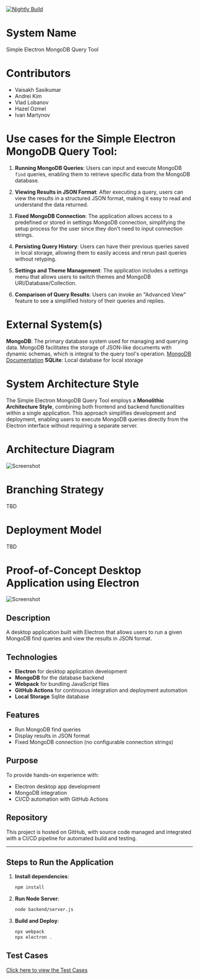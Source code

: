 [![Nightly Build](https://github.com/vaisakhsasikumar/my-electron-app/actions/workflows/nightlyBuild.yml/badge.svg)](https://github.com/vaisakhsasikumar/my-electron-app/actions/workflows/nightlyBuild.yml)

# System Name
Simple Electron MongoDB Query Tool

# Contributors
- Vaisakh Sasikumar
- Andrei Kim
- Vlad Lobanov
- Hazel Ozmel
- Ivan Martynov

# Use cases for the Simple Electron MongoDB Query Tool:

1. **Running MongoDB Queries**: Users can input and execute MongoDB `find` queries, enabling them to retrieve specific data from the MongoDB database.

2. **Viewing Results in JSON Format**: After executing a query, users can view the results in a structured JSON format, making it easy to read and understand the data returned.

3. **Fixed MongoDB Connection**: The application allows access to a predefined or stored in settings MongoDB connection, simplifying the setup process for the user since they don't need to input connection strings.

4. **Persisting Query History**: Users can have their previous queries saved in local storage, allowing them to easily access and rerun past queries without retyping.

5. **Settings and Theme Management**: The application includes a settings menu that allows users to switch themes and MongoDB URI/Database/Collection.

6. **Comparison of Query Results**: Users can invoke an "Advanced View" feature to see a simplified history of their queries and replies.

# External System(s)
**MongoDB**: The primary database system used for managing and querying data. MongoDB facilitates the storage of JSON-like documents with dynamic schemas, which is integral to the query tool's operation. [MongoDB Documentation](https://mongodb.com/docs/)
**SQLite**: Local database for local storage

# System Architecture Style

The Simple Electron MongoDB Query Tool employs a **Monolithic Architecture Style**, combining both frontend and backend functionalities within a single application. This approach simplifies development and deployment, enabling users to execute MongoDB queries directly from the Electron interface without requiring a separate server. 

# Architecture Diagram

![Screenshot](https://github.com/vaisakhsasikumar/my-electron-app/blob/main/Diagram.png)

# Branching Strategy

TBD

# Deployment Model

TBD

# Proof-of-Concept Desktop Application using Electron

![Screenshot](https://github.com/vaisakhsasikumar/my-electron-app/blob/main/screenshot.png)

## Description
A desktop application built with Electron that allows users to run a given MongoDB find queries and view the results in JSON format.

## Technologies
- **Electron** for desktop application development
- **MongoDB** for the database backend
- **Webpack** for bundling JavaScript files
- **GitHub Actions** for continuous integration and deployment automation
- **Local Storage** Sqlite database 

## Features
- Run MongoDB find queries
- Display results in JSON format
- Fixed MongoDB connection (no configurable connection strings)

## Purpose
To provide hands-on experience with:
- Electron desktop app development
- MongoDB integration
- CI/CD automation with GitHub Actions

## Repository
This project is hosted on GitHub, with source code managed and integrated with a CI/CD pipeline for automated build and testing.

---

## Steps to Run the Application

1. **Install dependencies**:
   ```bash
   npm install
2. **Run Node Server**:
     ```bash
   node backend/server.js
3. **Build and Deploy**:
     ```bash
   npx webpack
   npx electron .

## Test Cases
[Click here to view the Test Cases](https://github.com/vaisakhsasikumar/my-electron-app/blob/main/TestCases.md)
